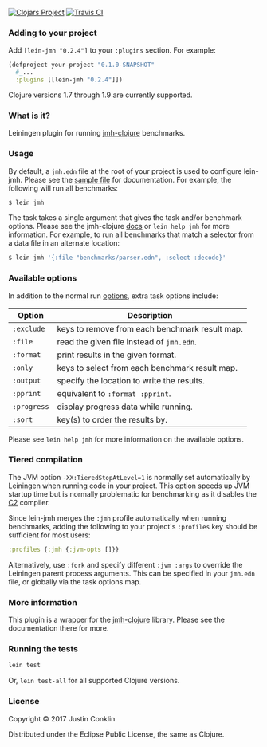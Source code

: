 [![Clojars Project](https://img.shields.io/clojars/v/lein-jmh.svg)](https://clojars.org/lein-jmh)
[![Travis CI](https://travis-ci.org/jgpc42/lein-jmh.svg?branch=master)](https://travis-ci.org/jgpc42/lein-jmh)

### Adding to your project

Add `[lein-jmh "0.2.4"]` to your `:plugins` section. For example:

```clojure
(defproject your-project "0.1.0-SNAPSHOT"
  #_...
  :plugins [[lein-jmh "0.2.4"]])
```

Clojure versions 1.7 through 1.9 are currently supported.

### What is it?

Leiningen plugin for running [jmh-clojure][jmh-clj] benchmarks.

### Usage

By default, a `jmh.edn` file at the root of your project is used to configure lein-jmh. Please see the [sample file][sample] for documentation. For example, the following will run all benchmarks:

```bash
$ lein jmh
```

The task takes a single argument that gives the task and/or benchmark options. Please see the jmh-clojure [docs][run-doc] or `lein help jmh` for more information. For example, to run all benchmarks that match a selector from a data file in an alternate location:

```bash
$ lein jmh '{:file "benchmarks/parser.edn", :select :decode}'
```

### Available options

In addition to the normal run [options][run-doc], extra task options include:

| Option        | Description                                    |
| ------------- | ---------------------------------------------- |
| `:exclude`    | keys to remove from each benchmark result map. |
| `:file`       | read the given file instead of `jmh.edn`.      |
| `:format`     | print results in the given format.             |
| `:only`       | keys to select from each benchmark result map. |
| `:output`     | specify the location to write the results.     |
| `:pprint`     | equivalent to `:format :pprint`.               |
| `:progress`   | display progress data while running.           |
| `:sort`       | key(s) to order the results by.                |

Please see `lein help jmh` for more information on the available options.

### Tiered compilation

The JVM option `-XX:TieredStopAtLevel=1` is normally set automatically by Leiningen when running code in your project. This option speeds up JVM startup time but is normally problematic for benchmarking as it disables the [C2][c2] compiler.

Since lein-jmh merges the `:jmh` profile automatically when running benchmarks, adding the following to your project's `:profiles` key should be sufficient for most users:

```clojure
:profiles {:jmh {:jvm-opts []}}
```

Alternatively, use `:fork` and specify different `:jvm :args` to override the Leiningen parent process arguments. This can be specified in your `jmh.edn` file, or globally via the task options map.

### More information

This plugin is a wrapper for the [jmh-clojure][jmh-clj] library. Please see the documentation there for more.

### Running the tests

```bash
lein test
```

Or, `lein test-all` for all supported Clojure versions.

### License

Copyright © 2017 Justin Conklin

Distributed under the Eclipse Public License, the same as Clojure.



[c2]:       http://openjdk.java.net/groups/hotspot/docs/HotSpotGlossary.html
[jmh-clj]:  https://github.com/jgpc42/jmh-clojure
[run-doc]:  https://jgpc42.github.io/jmh-clojure/doc/jmh.core.html#var-run
[sample]:   https://github.com/jgpc42/jmh-clojure/blob/master/resources/sample.jmh.edn

